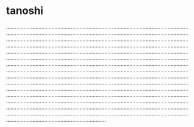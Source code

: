 # tanoshi
........................................................................................................................................................................................................................................................................................................................................................................................................................................................................................................................................................................................................................................................................................................................................................................................................................................................................................................................................................................................................................................................................................................................................................................................................................................................................................................................................................................................................................................................................................................................................................................................................................................................................................................................................................................................................................................................................................................................................................................................................